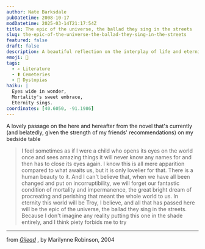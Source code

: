 ```yaml
---
author: Nate Barksdale
pubDatetime: 2008-10-17
modDatetime: 2025-03-14T21:17:54Z
title: The epic of the universe, the ballad they sing in the streets
slug: the-epic-of-the-universe-the-ballad-they-sing-in-the-streets
featured: false
draft: false
description: A beautiful reflection on the interplay of life and eternity from Marilynne Robinson's _Gilead_.
emoji: 🌌
tags:
  - ✍️ Literature
  - ⚰️ Cemeteries
  - 🌌 Dystopias
haiku: |
  Eyes wide in wonder,  
  Mortality's sweet embrace,  
  Eternity sings.
coordinates: [40.6050, -91.1986]
---
```


A lovely passage on the here and hereafter from the novel that's currently (and belatedly, given the strength of my friends' recommendations) on my bedside table

> I feel sometimes as if I were a child who opens its eyes on the world once and sees amazing things it will never know any names for and then has to close its eyes again. I know this is all mere apparition compared to what awaits us, but it is only lovelier for that. There is a human beauty to it. And I can't believe that, when we have all been changed and put on incorruptibility, we will forget our fantastic condition of mortality and impermanence, the great bright dream of procreating and perishing that meant the whole world to us. In eternity this world will be Troy, I believe, and all that has passed here will be the epic of the universe, the ballad they sing in the streets. Because I don't imagine any reality putting this one in the shade entirely, and I think piety forbids me to try

---

from _[Gilead](http://books.google.com/books?id=d-f--2Lth_QC&printsec=frontcover&dq=gilead&ei=Nu74SNe2G4u8tAPattSmDA#PPA57,M1)_ , by Marilynne Robinson, 2004
